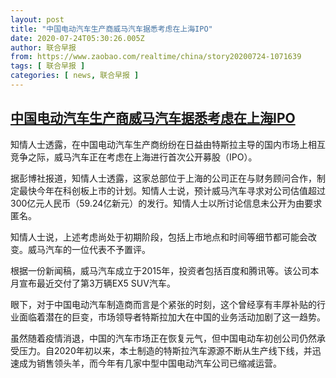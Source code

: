 ```yaml
---
layout: post
title: "中国电动汽车生产商威马汽车据悉考虑在上海IPO"
date: 2020-07-24T05:30:26.005Z
author: 联合早报
from: https://www.zaobao.com/realtime/china/story20200724-1071639
tags: [ 联合早报 ]
categories: [ news, 联合早报 ]
---
```

<!--1595594520000-->
[中国电动汽车生产商威马汽车据悉考虑在上海IPO](https://www.zaobao.com/realtime/china/story20200724-1071639)
------

<div>
<p>知情人士透露，在中国电动汽车生产商纷纷在日益由特斯拉主导的国内市场上相互竞争之际，威马汽车正在考虑在上海进行首次公开募股（IPO）。</p><p>据彭博社报道，知情人士透露，这家总部位于上海的公司正在与财务顾问合作，制定最快今年在科创板上市的计划。知情人士说，预计威马汽车寻求对公司估值超过300亿元人民币（59.24亿新元）的发行。知情人士以所讨论信息未公开为由要求匿名。</p><p>知情人士说，上述考虑尚处于初期阶段，包括上市地点和时间等细节都可能会改变。威马汽车的一位代表不予置评。</p><section id="imu"><div id="dfp-ad-imu1-wrapper" class="dfp-tag-wrapper"><div id="dfp-ad-imu1" class="dfp-tag-wrapper"></div></div></section><p>根据一份新闻稿，威马汽车成立于2015年，投资者包括百度和腾讯等。该公司本月宣布最近交付了第3万辆EX5 SUV汽车。</p><p>眼下，对于中国电动汽车制造商而言是个紧张的时刻，这个曾经享有丰厚补贴的行业面临着潜在的巨变，市场领导者特斯拉加大在中国的业务活动加剧了这一趋势。</p><p>虽然随着疫情消退，中国的汽车市场正在恢复元气，但中国电动车初创公司仍然承受压力。自2020年初以来，本土制造的特斯拉汽车源源不断从生产线下线，并迅速成为销售领头羊，而今年有几家中型中国电动汽车公司已缩减运营。</p><p> </p><div id="innity-in-post"></div><div id="dfp-ad-midarticlespecial-wrapper" class="dfp-tag-wrapper"><div id="dfp-ad-midarticlespecial" class="dfp-tag-wrapper"></div></div>
</div>
